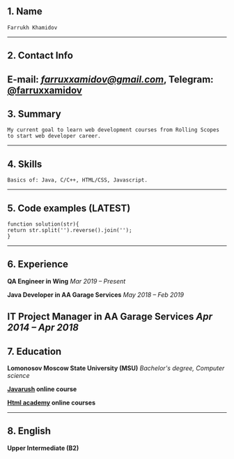 ## 1. Name
    Farrukh Khamidov
---
## 2. Contact Info
E-mail: [*farruxxamidov@gmail.com*](mailto:farruxxamidov@gmail.com),
Telegram: [@farruxxamidov](maito:https://t.me/farruxxamidov)
---
## 3. Summary
    My current goal to learn web development courses from Rolling Scopes to start web developer career.
---
## 4. Skills 
    Basics of: Java, C/C++, HTML/CSS, Javascript.
---
## 5. Code examples (LATEST)
    function solution(str){
    return str.split('').reverse().join('');
    }
---
## 6. Experience 
**QA Engineer in Wing**
*Mar 2019 – Present*

**Java Developer in AA Garage Services**
*May 2018 – Feb 2019*

**IT Project Manager in AA Garage Services**
*Apr 2014 – Apr 2018*
---
## 7. Education

**Lomonosov Moscow State University (MSU)**
*Bachelor's degree, Computer science*

**[Javarush](https://javarush.ru/) online course**

**[Html academy](https://htmlacademy.ru/courses/299/practice) online courses**

---
## 8. English 
**Upper Intermediate (B2)**
